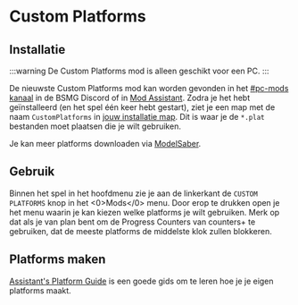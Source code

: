 # Custom Platforms

## Installatie

:::warning De Custom Platforms mod is alleen geschikt voor een PC. :::

De nieuwste Custom Platforms mod kan worden gevonden in het [#pc-mods kanaal](https://discord.gg/beatsabermods) in de BSMG Discord of in [Mod Assistant](https://github.com/Assistant/ModAssistant). Zodra je het hebt geïnstalleerd (en het spel één keer hebt gestart), ziet je een map met de naam `CustomPlatforms` in [jouw installatie map](/faq/install-folder.md). Dit is waar je de `*.plat` bestanden moet plaatsen die je wilt gebruiken.

Je kan meer platforms downloaden via [ModelSaber](https://modelsaber.com/Platforms/).

## Gebruik
Binnen het spel in het hoofdmenu zie je aan de linkerkant de `CUSTOM PLATFORMS` knop in het <0>Mods</0> menu. Door erop te drukken open je het menu waarin je kan kiezen welke platforms je wilt gebruiken. Merk op dat als je van plan bent om de Progress Counters van counters+ te gebruiken, dat de meeste platforms de middelste klok zullen blokkeren.

## Platforms maken
[Assistant's Platform Guide](./platforms-guide.md) is een goede gids om te leren hoe je je eigen platforms maakt.
